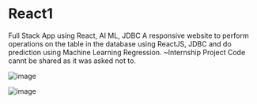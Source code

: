# React1
Full Stack App using React, AI ML, JDBC
A responsive website to perform operations on the table in the database using ReactJS, JDBC and do prediction using Machine Learning Regression.
~Internship Project
Code cannt be shared as it was asked not to.




![image](https://user-images.githubusercontent.com/31823365/168417433-6ba8cd45-a1f6-4452-8783-b5482e0a397c.png)



![image](https://user-images.githubusercontent.com/31823365/168417487-3be4a7f1-d2f4-4f71-99bf-342e086bbfdf.png)
